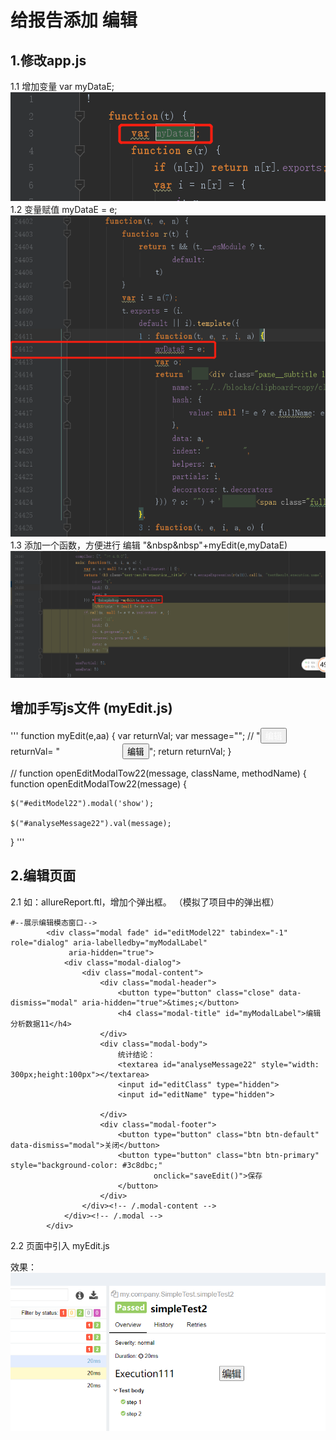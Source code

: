 # 给报告添加 编辑 
## 1.修改app.js
  1.1 增加变量 var myDataE;  
![增加变量](https://github.com/kaitianpidi/allsureReport/blob/gh-pages/reportEdit/appjs%E5%A2%9E%E5%8A%A0%E5%8F%98%E9%87%8F.png?raw=true)  
 1.2 变量赋值 myDataE = e;
 ![变量赋值](https://github.com/kaitianpidi/allsureReport/blob/gh-pages/reportEdit/%E7%BB%99%E5%8F%98%E9%87%8F%E8%B5%8B%E5%80%BC.png?raw=true)  
 1.3 添加一个函数，方便进行 编辑   "&nbsp&nbsp"+myEdit(e,myDataE)
  ![编辑函数](https://github.com/kaitianpidi/allsureReport/blob/gh-pages/reportEdit/%E6%B7%BB%E5%8A%A0%E7%BC%96%E8%BE%91%E6%8C%89%E9%92%AE.png?raw=true)  
## 增加手写js文件 (myEdit.js)
'''
function myEdit(e,aa) {
    var returnVal;
    var message="";
    // "<button type='button' onclick='openEditModalTow(\"\",\"" + n["className"] + "\",\"" + n["methodName"] + "\")' buttonIndex='" + i + "' class='btn btn-xs my-btn-primary' style='margin-bottom: 0px;color: white'>编辑</button>
    returnVal=   "<button type='button' onclick='openEditModalTow22("+message+")' style='margin-left:100px' >编辑</button>";
   return  returnVal;
}

// function openEditModalTow22(message, className, methodName) {
function openEditModalTow22(message) {

    $("#editModel22").modal('show');

    $("#analyseMessage22").val(message);

}
'''

## 2.编辑页面  
2.1 如：allureReport.ftl，增加个弹出框。  （模拟了项目中的弹出框）

```
#--展示编辑模态窗口-->
        <div class="modal fade" id="editModel22" tabindex="-1" role="dialog" aria-labelledby="myModalLabel"
             aria-hidden="true">
            <div class="modal-dialog">
                <div class="modal-content">
                    <div class="modal-header">
                        <button type="button" class="close" data-dismiss="modal" aria-hidden="true">&times;</button>
                        <h4 class="modal-title" id="myModalLabel">编辑分析数据11</h4>
                    </div>
                    <div class="modal-body">
                        统计结论：
                        <textarea id="analyseMessage22" style="width: 300px;height:100px"></textarea>
                        <input id="editClass" type="hidden">
                        <input id="editName" type="hidden">

                    </div>
                    <div class="modal-footer">
                        <button type="button" class="btn btn-default" data-dismiss="modal">关闭</button>
                        <button type="button" class="btn btn-primary" style="background-color: #3c8dbc;"
                                onclick="saveEdit()">保存
                        </button>
                    </div>
                </div><!-- /.modal-content -->
            </div><!-- /.modal -->
        </div>
```

2.2 页面中引入 myEdit.js  
  <script src="/lib/allure2/myEdit.js"></script>
  
 效果： 
   ![编辑函数](https://github.com/kaitianpidi/allsureReport/blob/gh-pages/reportEdit/edit.png?raw=true)  
